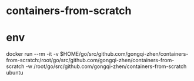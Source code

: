 # containers-from-scratch

# env
docker run --rm -it -v $HOME/go/src/github.com/gongqi-zhen/containers-from-scratch:/root/go/src/github.com/gongqi-zhen/containers-from-scratch -w /root/go/src/github.com/gongqi-zhen/containers-from-scratch ubuntu

